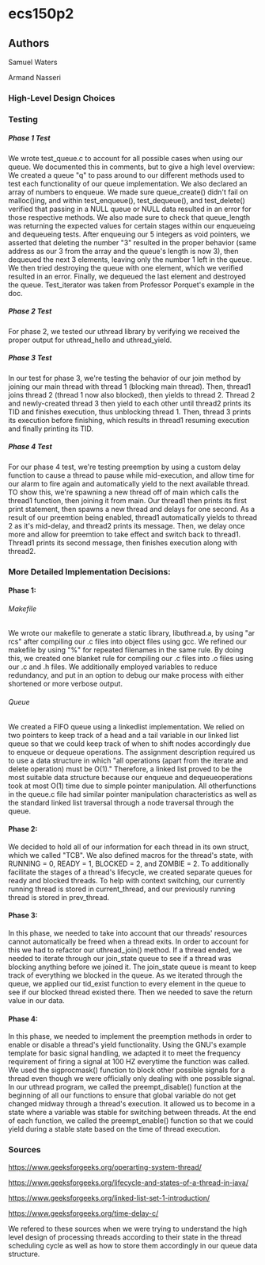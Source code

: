 # ecs150p2 

## Authors
Samuel Waters

Armand Nasseri

### High-Level Design Choices

### Testing
##### Phase 1 Test
We wrote test_queue.c to account for all possible cases when using
our queue. We documented this in comments, but to give a high level overview: 
We created a queue "q" to pass around to our different methods used to test
each functionality of our queue implementation. We also declared an array of 
numbers to enqueue. We made sure queue_create() didn't fail on malloc()ing, 
and within test_enqueue(), test_dequeue(), and test_delete() verified that
passing in a NULL queue or NULL data resulted in an error for those
respective methods. We also made sure to check that queue_length was
returning the expected values for certain stages within our enqueueing and
dequeueing tests. After enqueuing our 5 integers as void pointers, we
asserted that deleting the number "3" resulted in the proper behavior (same
address as our 3 from the array and the queue's length is now 3), then
dequeued the next 3 elements, leaving only the number 1 left in the queue.
We then tried destroying the queue with one element, which we verified
resulted in an error. Finally, we dequeued the last element and destroyed the
queue. Test_iterator was taken from Professor Porquet's example in the doc.
##### Phase 2 Test
For phase 2, we tested our uthread library by verifying we received the proper
output for uthread_hello and uthread_yield.

##### Phase 3 Test
In our test for phase 3, we're testing the behavior of our join method by
joining our main thread with thread 1 (blocking main thread). Then, thread1
joins thread 2 (thread 1 now also blocked), then yields to thread 2. Thread 2
and newly-created thread 3 then yield to each other until thread2 prints its
TID and finishes execution, thus unblocking thread 1. Then, thread 3 prints its
execution before finishing, which results in thread1 resuming execution and
finally printing its TID.

##### Phase 4 Test
For our phase 4 test, we're testing preemption by using a custom delay function
to cause a thread to pause while mid-execution, and allow time for our alarm to
fire again and automatically yield to the next available thread. TO show this,
we're spawning a new thread off of main which calls the thread1 function, then 
joining it from main. Our thread1 then prints its first print statement, then 
spawns a new thread and delays for one second. As a result of our preemtion
being enabled, thread1 automatically yields to thread 2 as it's mid-delay, and 
thread2 prints its message. Then, we delay once more and allow for preemtion to
take effect and switch back to thread1. Thread1 prints its second message, then
finishes execution along with thread2.

### More Detailed Implementation Decisions:
#### Phase 1:
###### Makefile
We wrote our makefile to generate a static library, libuthread.a, by using
"ar rcs" after compiling our .c files into object files using gcc.
We refined our makefile by using "%" for repeated filenames in the same rule.
By doing this, we created one blanket rule for compiling our .c files into .o
files using our .c and .h files. We additionally employed variables to reduce
redundancy, and put in an option to debug our make process with either
shortened or more verbose output.
###### Queue
We created a FIFO queue using a linkedlist implementation. We relied on two 
pointers to keep track of a head and a tail variable in our linked list queue 
so that we could keep track of when to shift nodes accordingly due to enqueue or 
dequeue operations. The assignment description required us to use a data 
structure in which "all operations (apart from the iterate and delete 
operation) must be O(1)." Therefore, a linked list proved to be the most 
suitable data structure because our enqueue and dequeueoperations took at most
O(1) time due to simple pointer manipulation. All otherfunctions in the queue.c
file had similar pointer manipulation characteristics as well as the standard 
linked list traversal through a node traversal through the queue.

#### Phase 2:
We decided to hold all of our information for each thread in its own struct,
which we called "TCB". We also defined macros for the thread's state, with
RUNNING = 0, READY = 1, BLOCKED = 2, and ZOMBIE = 2. To additionally facilitate
the stages of a thread's lifecycle, we created separate queues for ready and
blocked threads. To help with context switching, our currently running thread
is stored in current_thread, and our previously running thread is stored in 
prev_thread.

#### Phase 3:
In this phase, we needed to take into account that our threads' resources
cannot automatically be freed when a thread exits. In order to account for this
we had to refactor our uthread_join() method. If a thread ended, we needed to
iterate through our join_state queue to see if a thread was blocking anything
before we joined it. The join_state queue is meant to keep track of everything 
we blocked in the queue. As we iterated through the queue, we applied our
tid_exist function to every element in the queue to see if our blocked thread
existed there. Then we needed to save the return value in our data.
#### Phase 4:
In this phase, we needed to implement the preemption methods in order to enable
or disable a thread's yield functionality. Using the GNU's example template for
basic signal handling, we adapted it to meet the frequency requirement of 
firing a signal at 100 HZ everytime the function was called. We used the 
sigprocmask() function to block other possible signals for a thread even though
we were officially only dealing with one possible signal. In our uthread 
program, we called the preempt_disable() function at the beginning of all our
functions to ensure that global variable do not get changed midway through a 
thread's execution. It allowed us to become in a state where a variable was
stable for switching between threads. At the end of each function, we called
the preempt_enable() function so that we could yield during a stable state
based on the time of thread execution.
### Sources
https://www.geeksforgeeks.org/operarting-system-thread/

https://www.geeksforgeeks.org/lifecycle-and-states-of-a-thread-in-java/

https://www.geeksforgeeks.org/linked-list-set-1-introduction/ 

https://www.geeksforgeeks.org/time-delay-c/

We refered to these sources when we were trying to understand the high level
design of processing threads according to their state in the thread scheduling
cycle as well as how to store them accordingly in our queue data structure.
